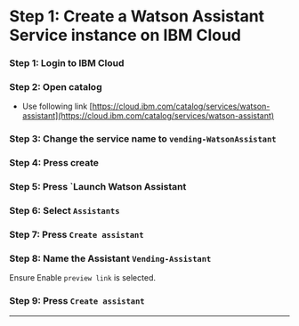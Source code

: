 # Step 1: Create a Watson Assistant Service instance on IBM Cloud

### Step 1: Login to IBM Cloud

### Step 2: Open catalog

* Use following link [https://cloud.ibm.com/catalog/services/watson-assistant](https://cloud.ibm.com/catalog/services/watson-assistant)

### Step 3: Change the service name to `vending-WatsonAssistant`

### Step 4: Press create

### Step 5: Press `Launch Watson Assistant

### Step 6: Select `Assistants`

### Step 7: Press `Create assistant`

### Step 8: Name the Assistant `Vending-Assistant`

Ensure Enable `preview link` is selected.

### Step 9: Press `Create assistant`

---